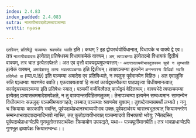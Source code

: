```yaml
---
index: 2.4.83
index_padded: 2.4.083
sutra: नाव्ययीभावदतोऽमत्वपञ्चम्याः
vritti: nyasa

---
```

`एतस्मिन् प्रतिषिद्धे पञ्चम्याः श्रवणमेव भवति` इति। कथम् ? इह द्वोयरर्थयोर्विधानात्, विधायके च वाक्ये द्वे एव। तत्र `नाव्ययीबावादतः` इत्येतत् प्रतिषेधस्य विधायकमेकं वाक्यम्। `अम् त्वपञ्चम्याः` इत्येतदमो विधायकं द्वितीयं वाक्यम्, तत्र चात इत्येतदपेक्षते। अत एव वृत्तौ वाक्यद्वयमुपन्यस्तम्-- `अदन्तादवययीभावदुत्तरस्य सुपो न लुग्भवति` इत्येकं वाक्यम्, `अमादेशस्तु तस्य भवत्यपञ्चम्याः` इति द्वितीयम्। तत्रापञ्चम्या इत्यनेन `अनन्तरस्य विधिर्वा भवति प्रतिषेधो वा` (व्या.प.19) इति पञ्चम्या अमादेश एव प्रतिषिध्यते, न त्वलुक् पूर्ववाक्येन विहितः। अत एवालुकि सति पञ़्चम्याः श्रवणमेव बवति। एकवाक्यतायां हि सत्यां कार्यद्वयस्यैकया पाठप्रवृत्या विधीयमानत्वात् कार्यद्वयस्यापञ्चम्या इति प्रतिषेधः स्यात्। पञ्चमीं वर्जयित्वैतत् कार्यद्वयं वेदितव्यम्। वाक्यभेदे त्वपञ्चमम्या इत्येतत् प्रत्यासन्नममादेशमपेक्षते, न तु वाक्यान्तरविहितमलुकम्। तेनापञ्चम्या इत्यनेन सम्बध्यमानः सामान्येन विधीयमानः सन्नलुक् पञ्चमीमप्यवगाहते; तस्मात् पञ्चम्याः श्रवणमेव युक्तम्। तुशब्देनाप्ययमर्थो लभ्यते।
ननु च क्रियायाः कारकाणि भवन्ति, पूर्वपदार्थप्रधानश्चाव्ययीभाव उक्तः,पूर्वपदार्थस्य चासत्त्वभूतत्वात् क्रियामन्तरेण सम्बन्धाभावादपादानादिभावो नास्ति, तत् कुतोऽव्ययीभावात् पञ्चम्यादयो विभक्तयो भवेयुः ?नैतदस्ति; पूर्वपदार्थप्राधान्येऽपि गुणभूतोत्तरपदार्थपेक्षः क्रियायोग उपपद्यते, यथा-- पञ्चपूलीमानयेति। तत्र भावप्राधान्येऽपि गुणभूत द्रव्यापेक्षः क्रियासम्बन्धः।।